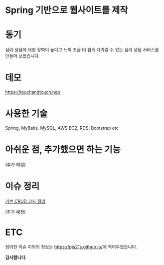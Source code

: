 # Spring 기반으로 웹사이트를 제작

# 동기

심리 상담에 대한 장벽이 높다고 느껴 조금 더 쉽게 다가갈 수 있는 심리 상담 서비스를 만들어 보았습니다.

# 데모

<https://touchandtouch.net/>

# 사용한 기술

Spring, MyBatis, MySQL, AWS EC2, RDS, Bootstrap etc
 
# 아쉬운 점, 추가했으면 하는 기능

(추가 예정)

# 이슈 정리

[기본 CRUD 코드 정리](https://pjs21s.github.io/springcrud/)

(추가 예정)

# ETC

정리한 이슈 이외의 정보는 <https://pjs21s.github.io/>에 적어두었습니다.

**감사합니다.**
